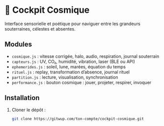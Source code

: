 # 🌌 Cockpit Cosmique

Interface sensorielle et poétique pour naviguer entre les grandeurs souterraines, célestes et absentes.

## Modules

- `cosmique.js` : vitesse corrigée, halo, audio, respiration, journal souterrain
- `capteurs.js` : UV, CO₂, humidité, vibration, laser (BLE ou API)
- `ephemerides.js` : soleil, lune, marées, équation du temps
- `rituel.js` : replay, transformation d’absence, journal rituel
- `partition.js` : lecture, visualisation, synchronisation
- `performance.js` : bouton cosmique : jouer, projeter, respirer, invoquer

## Installation

1. Cloner le dépôt :
   ```bash
   git clone https://gitwup.com/ton-compte/cockpit-cosmique.git
   
